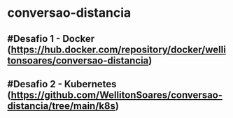 # conversao-distancia
#Desafio 1 - Docker (https://hub.docker.com/repository/docker/wellitonsoares/conversao-distancia)
----------------------------------------------------------------------------------
#Desafio 2 - Kubernetes (https://github.com/WellitonSoares/conversao-distancia/tree/main/k8s)
----------------------------------------------------------------------------------
